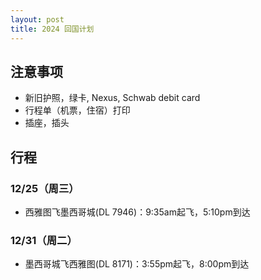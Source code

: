 ```yaml
---
layout: post
title: 2024 回国计划
---
```


## 注意事项
* 新旧护照，绿卡, Nexus, Schwab debit card
* 行程单（机票，住宿）打印
* 插座，插头

## 行程

### 12/25（周三）
* 西雅图飞墨西哥城(DL 7946)：9:35am起飞，5:10pm到达

### 12/31（周二）
* 墨西哥城飞西雅图(DL 8171)：3:55pm起飞，8:00pm到达